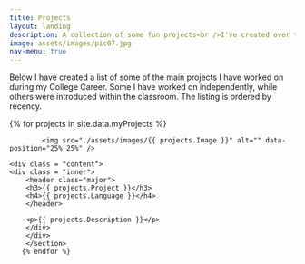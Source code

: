 ```yaml
---
title: Projects
layout: landing
description: A collection of some fun projects<br />I've created over the years.
image: assets/images/pic07.jpg
nav-menu: true
---
```


<!-- Main -->
<div id="main">

<!-- One -->
<section id="one">
	<div class="inner">
		<p> Below I have created a list of some of the main projects I have worked on during my College Career. Some I have worked on independently, while others were introduced within the classroom. The listing is ordered by recency.</p>
	</div>
</section>

<!-- Two -->
<section id="two">
<div class="spotlights">
	
{% for projects in site.data.myProjects %}
        <section>
        
			<img src="./assets/images/{{ projects.Image }}" alt="" data-position="25% 25%" />
		
    <div class = "content">
    <div class = "inner">
        <header class="major">
        <h3>{{ projects.Project }}</h3>
        <h4>{{ projects.Language }}</h4>
		</header>
     
        <p>{{ projects.Description }}</p>
        </div>
        </div>
        </section>
       {% endfor %}

</div>
</section>	

